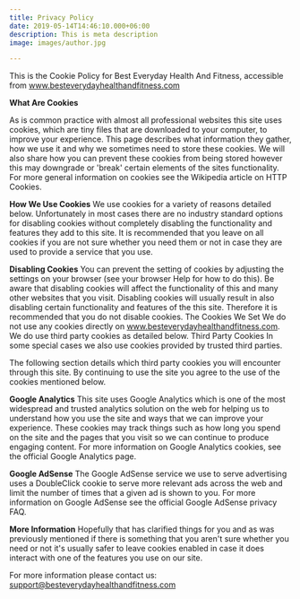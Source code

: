 ```yaml
---
title: Privacy Policy
date: 2019-05-14T14:46:10.000+06:00
description: This is meta description
image: images/author.jpg

---
```

This is the Cookie Policy for Best Everyday Health And Fitness, accessible from www.besteverydayhealthandfitness.com 

**What Are Cookies**

As is common practice with almost all professional websites this site uses cookies, which are tiny files that are downloaded to your computer, to improve your experience. This page describes what information they gather, how we use it and why we sometimes need to store these cookies. We will also share how you can prevent these cookies from being stored however this may downgrade or 'break' certain elements of the sites functionality. For more general information on cookies see the Wikipedia article on HTTP Cookies. 

**How We Use Cookies**
We use cookies for a variety of reasons detailed below. Unfortunately in most cases there are no industry standard options for disabling cookies without completely disabling the functionality and features they add to this site. It is recommended that you leave on all cookies if you are not sure whether you need them or not in case they are used to provide a service that you use. 

**Disabling Cookies**
You can prevent the setting of cookies by adjusting the settings on your browser (see your browser Help for how to do this). Be aware that disabling cookies will affect the functionality of this and many other websites that you visit. Disabling cookies will usually result in also disabling certain functionality and features of the this site. Therefore it is recommended that you do not disable cookies. The Cookies We Set We do not use any cookies directly on www.besteverydayhealthandfitness.com. We do use third party cookies as detailed below. Third Party Cookies In some special cases we also use cookies provided by trusted third parties. 

The following section details which third party cookies you will encounter through this site. By continuing to use the site you agree to the use of the cookies mentioned below. 

**Google Analytics**
This site uses Google Analytics which is one of the most widespread and trusted analytics solution on the web for helping us to understand how you use the site and ways that we can improve your experience. These cookies may track things such as how long you spend on the site and the pages that you visit so we can continue to produce engaging content. For more information on Google Analytics cookies, see the official Google Analytics page. 

**Google AdSense**
The Google AdSense service we use to serve advertising uses a DoubleClick cookie to serve more relevant ads across the web and limit the number of times that a given ad is shown to you. For more information on Google AdSense see the official Google AdSense privacy FAQ. 

**More Information** 
Hopefully that has clarified things for you and as was previously mentioned if there is something that you aren't sure whether you need or not it's usually safer to leave cookies enabled in case it does interact with one of the features you use on our site. 

For more information please contact us: support@besteverydayhealthandfitness.com